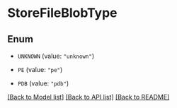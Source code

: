 # StoreFileBlobType

## Enum


* `UNKNOWN` (value: `"unknown"`)

* `PE` (value: `"pe"`)

* `PDB` (value: `"pdb"`)


[[Back to Model list]](../README.md#documentation-for-models) [[Back to API list]](../README.md#documentation-for-api-endpoints) [[Back to README]](../README.md)


